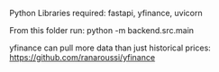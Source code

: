 Python Libraries required:
  fastapi, yfinance, uvicorn
  
From this folder run:
  python -m backend.src.main

yfinance can pull more data than just historical prices: https://github.com/ranaroussi/yfinance
